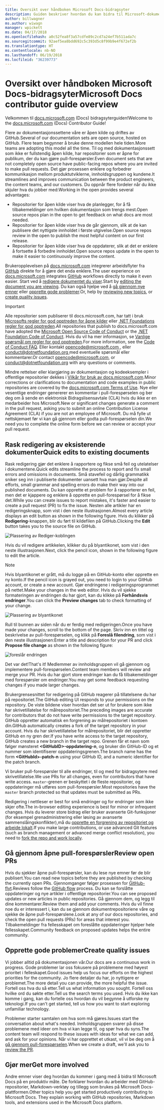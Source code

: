 ```yaml
---
title: Oversikt over håndboken Microsoft Docs-bidragsyter
description: Guiden beskriver hvordan du kan bidra til Microsoft-dokumentasjonssiden docs.microsoft.com.
author: billwagner
ms.author: wiwagn
manager: wpickett
ms.date: 04/17/2018
ms.openlocfilehash: a0c52fea8f3a57cdfe89c2cd7a24ef7b511ada7c
ms.sourcegitcommit: 92aef5ea8bdd692c5c393d5c8f99b9e4f672ef2b
ms.translationtype: HT
ms.contentlocale: nb-NO
ms.lasthandoff: 06/19/2018
ms.locfileid: "36239773"
---
```

# <a name="microsoft-docs-contributor-guide-overview"></a><span data-ttu-id="ae6d9-103">Oversikt over håndboken Microsoft Docs-bidragsyter</span><span class="sxs-lookup"><span data-stu-id="ae6d9-103">Microsoft Docs contributor guide overview</span></span>

<span data-ttu-id="ae6d9-104">Velkommen til [docs.microsoft.com](https://docs.microsoft.com) (Docs) bidragsyterguiden!</span><span class="sxs-lookup"><span data-stu-id="ae6d9-104">Welcome to the [docs.microsoft.com](https://docs.microsoft.com) (Docs) Contributor Guide!</span></span>

<span data-ttu-id="ae6d9-105">Flere av dokumentasjonssettene våre er åpen kilde og driftes av GitHub.</span><span class="sxs-lookup"><span data-stu-id="ae6d9-105">Several of our documentation sets are open source, hosted on GitHub.</span></span> <span data-ttu-id="ae6d9-106">Flere team begynner å bruke denne modellen hele tiden.</span><span class="sxs-lookup"><span data-stu-id="ae6d9-106">More teams are adopting this model all the time.</span></span> <span data-ttu-id="ae6d9-107">Til og med dokumentasjonssett som ikke er fullstendig åpen kilde, har repositorier som er åpne for publikum, der du kan gjøre pull-forespørsler.</span><span class="sxs-lookup"><span data-stu-id="ae6d9-107">Even document sets that are not completely open source have public-facing repos where you are invited to make pull requests.</span></span> <span data-ttu-id="ae6d9-108">Det gjør prosessen enklere og forbedrer kommunikasjon mellom produktutviklerne, innholdsgruppen og kundene.</span><span class="sxs-lookup"><span data-stu-id="ae6d9-108">It streamlines and improves communication between the product engineers, the content teams, and our customers.</span></span> <span data-ttu-id="ae6d9-109">Du oppnår flere fordeler når du ikke skjuler hva du jobber med:</span><span class="sxs-lookup"><span data-stu-id="ae6d9-109">Working in the open provides several advantages:</span></span>

- <span data-ttu-id="ae6d9-110">Repositorier for åpen kilde viser hva de planlegger, for å få tilbakemeldinger om hvilken dokumentasjon som trengs mest.</span><span class="sxs-lookup"><span data-stu-id="ae6d9-110">Open source repos plan in the open to get feedback on what docs are most needed.</span></span>
- <span data-ttu-id="ae6d9-111">Repositorier for åpen kilde viser hva de går gjennom, slik at de kan publisere det nyttigste innholdet i første utgivelse.</span><span class="sxs-lookup"><span data-stu-id="ae6d9-111">Open source repos review in the open to publish the most helpful content on our first release.</span></span>
- <span data-ttu-id="ae6d9-112">Repositorier for åpen kilde viser hva de oppdaterer, slik at det er enklere å fortsette å forbedre innholdet.</span><span class="sxs-lookup"><span data-stu-id="ae6d9-112">Open source repos update in the open to make it easier to continuously improve the content.</span></span>

<span data-ttu-id="ae6d9-113">Brukeropplevelsen på [docs.microsoft.com](https://docs.microsoft.com) integrerer arbeidsflyter fra [GitHub](https://github.com) direkte for å gjøre det enda enklere.</span><span class="sxs-lookup"><span data-stu-id="ae6d9-113">The user experience on [docs.microsoft.com](https://docs.microsoft.com) integrates [GitHub](https://github.com) workflows directly to make it even easier.</span></span> <span data-ttu-id="ae6d9-114">Start ved å [redigere dokumentet du viser](#quick-edits-to-existing-documents).</span><span class="sxs-lookup"><span data-stu-id="ae6d9-114">Start by [editing the document you are viewing](#quick-edits-to-existing-documents).</span></span> <span data-ttu-id="ae6d9-115">Du kan også hjelpe ved å [gå gjennom nye emner](#review-open-prs) eller [opprette gode problemer](#create-quality-issues).</span><span class="sxs-lookup"><span data-stu-id="ae6d9-115">Or, help by [reviewing new topics](#review-open-prs), or [create quality issues](#create-quality-issues).</span></span>

> [!IMPORTANT]
> <span data-ttu-id="ae6d9-116">Alle repositorier som publiserer til docs.microsoft.com, har tatt i bruk [Microsofts regler for god opptreden for åpne kilder](https://opensource.microsoft.com/codeofconduct/) eller [.NET Foundations regler for god opptreden](https://dotnetfoundation.org/code-of-conduct).</span><span class="sxs-lookup"><span data-stu-id="ae6d9-116">All repositories that publish to docs.microsoft.com have adopted the [Microsoft Open Source Code of Conduct](https://opensource.microsoft.com/codeofconduct/) or the [.NET Foundation Code of Conduct](https://dotnetfoundation.org/code-of-conduct).</span></span> <span data-ttu-id="ae6d9-117">Hvis du vil ha mer informasjon, se [Vanlige spørsmål om regler for god opptreden](https://opensource.microsoft.com/codeofconduct/faq/).</span><span class="sxs-lookup"><span data-stu-id="ae6d9-117">For more information, see the [Code of Conduct FAQ](https://opensource.microsoft.com/codeofconduct/faq/).</span></span> <span data-ttu-id="ae6d9-118">Eller kontakt [ opencode@microsoft.com ](mailto:opencode@microsoft.com), eller [ conduct@dotnetfoundation.org ](mailto:conduct@dotnetfoundation.org) med eventuelle spørsmål eller kommentarer.</span><span class="sxs-lookup"><span data-stu-id="ae6d9-118">Or contact [opencode@microsoft.com](mailto:opencode@microsoft.com), or [conduct@dotnetfoundation.org](mailto:conduct@dotnetfoundation.org) with any questions or comments.</span></span><br>
>
> <span data-ttu-id="ae6d9-119">Mindre rettelser eller klargjøring av dokumentasjon og kodeeksempler i offentlige repositorier dekkes i [Vilkår for bruk av docs.microsoft.com](https://docs.microsoft.com/legal/termsofuse).</span><span class="sxs-lookup"><span data-stu-id="ae6d9-119">Minor corrections or clarifications to documentation and code examples in public repositories are covered by the [docs.microsoft.com Terms of Use](https://docs.microsoft.com/legal/termsofuse).</span></span> <span data-ttu-id="ae6d9-120">Nye eller vesentlige endringer genererer en kommentar i pull-forespørselen og ber deg om å sende en elektronisk Bidragslisensavtale (CLA) hvis du ikke er en medarbeider hos Microsoft.</span><span class="sxs-lookup"><span data-stu-id="ae6d9-120">New or significant changes generate a comment in the pull request, asking you to submit an online Contribution License Agreement (CLA) if you are not an employee of Microsoft.</span></span> <span data-ttu-id="ae6d9-121">Du må fylle ut nettskjemaet før vi kan gå gjennom eller godta pull-forespørselen din.</span><span class="sxs-lookup"><span data-stu-id="ae6d9-121">We need you to complete the online form before we can review or accept your pull request.</span></span>

## <a name="quick-edits-to-existing-documents"></a><span data-ttu-id="ae6d9-122">Rask redigering av eksisterende dokumenter</span><span class="sxs-lookup"><span data-stu-id="ae6d9-122">Quick edits to existing documents</span></span>

<span data-ttu-id="ae6d9-123">Rask redigering gjør det enklere å rapportere og fikse små feil og utelatelser i dokumentene.</span><span class="sxs-lookup"><span data-stu-id="ae6d9-123">Quick edits streamline the process to report and fix small errors and omissions in documents.</span></span> <span data-ttu-id="ae6d9-124">Små stavefeil og dårlig grammatikk sniker seg inn i publiserte dokumenter uansett hva man gjør.</span><span class="sxs-lookup"><span data-stu-id="ae6d9-124">Despite all efforts, small grammar and spelling errors do make their way into our published documents.</span></span> <span data-ttu-id="ae6d9-125">Du kan opprette et problem for å rapporterer en feil, men det er kjappere og enklere å opprette en pull-forespørsel for å fikse det.</span><span class="sxs-lookup"><span data-stu-id="ae6d9-125">While you can create issues to report mistakes, it's faster and easier to create a pull request (PR) to fix the issue.</span></span> <span data-ttu-id="ae6d9-126">Nesten alle artikler har en redigeringsknapp, som vist i den neste illustrasjonen.</span><span class="sxs-lookup"><span data-stu-id="ae6d9-126">Almost every article displays an edit button as shown in the following figure.</span></span> <span data-ttu-id="ae6d9-127">Hvis du klikker på **Redigering**-knappen, blir du ført til kildefilen på GitHub.</span><span class="sxs-lookup"><span data-stu-id="ae6d9-127">Clicking the **Edit** button takes you to the source file on GitHub.</span></span>

![Plassering av Rediger-koblingen](./media/index/edit-article.png)

<span data-ttu-id="ae6d9-129">Hvis du vil redigere artikkelen, klikker du på blyantikonet, som vist i den neste illustrasjonen.</span><span class="sxs-lookup"><span data-stu-id="ae6d9-129">Next, click the pencil icon, shown in the following figure to edit the article.</span></span>

> [!NOTE]
> <span data-ttu-id="ae6d9-130">Hvis blyantikonet er grått, må du logge på en GitHub-konto eller opprette en ny konto.</span><span class="sxs-lookup"><span data-stu-id="ae6d9-130">If the pencil icon is grayed out, you need to login to your GitHub account, or create a new account.</span></span> <span data-ttu-id="ae6d9-131">Gjør endringene i redigeringsprogrammet på nettet.</span><span class="sxs-lookup"><span data-stu-id="ae6d9-131">Make your changes in the web editor.</span></span> <span data-ttu-id="ae6d9-132">Hvis du vil sjekke formateringen av endringen du har gjort, kan du klikke på **Forhåndsvis endringer**.</span><span class="sxs-lookup"><span data-stu-id="ae6d9-132">You can click the **Preview changes** tab to check formatting of your change.</span></span>

![Plassering av blyantikonet](./media/index/editicon.png)

<span data-ttu-id="ae6d9-134">Rull til bunnen av siden når du er ferdig med redigeringen.</span><span class="sxs-lookup"><span data-stu-id="ae6d9-134">Once you have made your changes, scroll to the bottom of the page.</span></span> <span data-ttu-id="ae6d9-135">Skriv inn en tittel og beskrivelse av pull-forespørselen, og klikk på **Foreslå filendring**, som vist i den neste illustrasjonen:</span><span class="sxs-lookup"><span data-stu-id="ae6d9-135">Enter a title and description for your PR and click **Propose file change** as shown in the following figure:</span></span>

![foreslår endringen](./media/index/submit-pull-request.png)

<span data-ttu-id="ae6d9-137">Det var det!</span><span class="sxs-lookup"><span data-stu-id="ae6d9-137">That's it!</span></span> <span data-ttu-id="ae6d9-138">Medlemmer av innholdsgruppen vil gå gjennom og implementere pull-forespørselen.</span><span class="sxs-lookup"><span data-stu-id="ae6d9-138">Content team members will review and merge your PR.</span></span> <span data-ttu-id="ae6d9-139">Hvis du har gjort store endringer kan du få tilbakemeldinger med forespørsler om endringer.</span><span class="sxs-lookup"><span data-stu-id="ae6d9-139">You may get some feedback requesting changes if you made larger changes.</span></span>

<span data-ttu-id="ae6d9-140">Brukergrensesnittet for redigering på GitHub reagerer på tillatelsene du har på repositoriet.</span><span class="sxs-lookup"><span data-stu-id="ae6d9-140">The GitHub editing UI responds to your permissions on the repository.</span></span> <span data-ttu-id="ae6d9-141">De viste bildene viser hvordan det ser ut for brukere som ikke har skrivetillatelse for målrepositoriet.</span><span class="sxs-lookup"><span data-stu-id="ae6d9-141">The preceding images are accurate for contributors that do not have write permissions to the target repository.</span></span> <span data-ttu-id="ae6d9-142">GitHub oppretter automatisk en forgrening av målrepositoriet i kontoen din.</span><span class="sxs-lookup"><span data-stu-id="ae6d9-142">GitHub automatically creates a fork of the target repository in your account.</span></span> <span data-ttu-id="ae6d9-143">Hvis du har skrivetillatelse for målrepositoriet, blir det oppretter GitHub en ny gren der.</span><span class="sxs-lookup"><span data-stu-id="ae6d9-143">If you have write access to the target repository, GitHub creates a new branch in the target repo.</span></span> <span data-ttu-id="ae6d9-144">Grenen får et navn som følger mønsteret **\<GitHubID\>-oppdatering-n**, og bruker din GitHub-ID og et nummer som identifiserer oppdateringsgrenen.</span><span class="sxs-lookup"><span data-stu-id="ae6d9-144">The branch name has the form **\<GitHubId\>-patch-n** using your GitHub ID, and a numeric identifier for the patch branch.</span></span>

<span data-ttu-id="ae6d9-145">Vi bruker pull-forespørsler til alle endringer, til og med for bidragsytere med skrivetillatelse.</span><span class="sxs-lookup"><span data-stu-id="ae6d9-145">We use PRs for all changes, even for contributors that have write access.</span></span> <span data-ttu-id="ae6d9-146">`master`-grenen er beskyttet i de fleste repositorier, og oppdateringer må utføres som pull-forespørsler.</span><span class="sxs-lookup"><span data-stu-id="ae6d9-146">Most repositories have the `master` branch protected so that updates must be submitted as PRs.</span></span>

<span data-ttu-id="ae6d9-147">Redigering i nettleser er best for små endringer og for endringer som ikke skjer ofte.</span><span class="sxs-lookup"><span data-stu-id="ae6d9-147">The in-browser editing experience is best for minor or infrequent changes.</span></span> <span data-ttu-id="ae6d9-148">Hvis du leverer store bidrag eller bruker avanserte Git-funksjoner (for eksempel grenadministrering eller løsing av avanserte sammenslåingskonflikter),må du [opprette en forgrening av repositoriet og arbeide lokalt](how-to-write-workflows-major.md).</span><span class="sxs-lookup"><span data-stu-id="ae6d9-148">If you make large contributions, or use advanced Git features (such as branch management or advanced merge conflict resolution), you need to [fork the repo and work locally](how-to-write-workflows-major.md).</span></span>

## <a name="review-open-prs"></a><span data-ttu-id="ae6d9-149">Gå gjennom åpne pull-forespørsler</span><span class="sxs-lookup"><span data-stu-id="ae6d9-149">Review open PRs</span></span>

<span data-ttu-id="ae6d9-150">Hvis du sjekker åpne pull-forespørsler, kan du lese nye emner før de blir publisert.</span><span class="sxs-lookup"><span data-stu-id="ae6d9-150">You can read new topics before they are published by checking the currently open PRs.</span></span> <span data-ttu-id="ae6d9-151">Gjennomganger følger prosessen for [GitHub-flyt](https://guides.github.com/introduction/flow/).</span><span class="sxs-lookup"><span data-stu-id="ae6d9-151">Reviews follow the [GitHub flow](https://guides.github.com/introduction/flow/) process.</span></span> <span data-ttu-id="ae6d9-152">Du kan se forslåtte oppdateringer og nye artikler i offentlige repositorier.</span><span class="sxs-lookup"><span data-stu-id="ae6d9-152">You can see proposed updates or new articles in public repositories.</span></span> <span data-ttu-id="ae6d9-153">Gå gjennom dem, og legg til dine kommentarer.</span><span class="sxs-lookup"><span data-stu-id="ae6d9-153">Review them and add your comments.</span></span> <span data-ttu-id="ae6d9-154">Hvis du vil finne noe du er interessert i, kan du se gjennom dokumentrepositoriene våre og sjekke de åpne pull-forespørslene.</span><span class="sxs-lookup"><span data-stu-id="ae6d9-154">Look at any of our docs repositories, and check the open pull requests (PRs) for areas that interest you.</span></span> <span data-ttu-id="ae6d9-155">Tilbakemeldinger fra fellesskapet om foreslåtte oppdateringer hjelper hele fellesskapet.</span><span class="sxs-lookup"><span data-stu-id="ae6d9-155">Community feedback on proposed updates helps the entire community.</span></span>

## <a name="create-quality-issues"></a><span data-ttu-id="ae6d9-156">Opprette gode problemer</span><span class="sxs-lookup"><span data-stu-id="ae6d9-156">Create quality issues</span></span>

<span data-ttu-id="ae6d9-157">Vi jobber alltid på dokumentasjonen vår.</span><span class="sxs-lookup"><span data-stu-id="ae6d9-157">Our docs are a continuous work in progress.</span></span> <span data-ttu-id="ae6d9-158">Gode problemer lar oss fokusere på problemene med høyest prioritet i felleskapet.</span><span class="sxs-lookup"><span data-stu-id="ae6d9-158">Good issues help us focus our efforts on the highest priorities for the community.</span></span> <span data-ttu-id="ae6d9-159">Jo flere detaljer du har, jo nyttigere er problemet.</span><span class="sxs-lookup"><span data-stu-id="ae6d9-159">The more detail you can provide, the more helpful the issue.</span></span> <span data-ttu-id="ae6d9-160">Fortell oss hva du så etter.</span><span class="sxs-lookup"><span data-stu-id="ae6d9-160">Tell us what information you sought.</span></span> <span data-ttu-id="ae6d9-161">Fortell oss hvilke ord du søkte etter.</span><span class="sxs-lookup"><span data-stu-id="ae6d9-161">Tell us the search terms you used.</span></span> <span data-ttu-id="ae6d9-162">Hvis du ikke kan komme i gang, kan du fortelle oss hvordan du vil begynne å utforske ny teknologi.</span><span class="sxs-lookup"><span data-stu-id="ae6d9-162">If you can't get started, tell us how you want to start exploring unfamiliar technology.</span></span>

<span data-ttu-id="ae6d9-163">Problemer starter samtalen om hva som må gjøres.</span><span class="sxs-lookup"><span data-stu-id="ae6d9-163">Issues start the conversation about what's needed.</span></span> <span data-ttu-id="ae6d9-164">Innholdsgruppen svarer på disse problemene med ideer om hva vi kan legge til, og spør hva du syns.</span><span class="sxs-lookup"><span data-stu-id="ae6d9-164">The content team will respond to these issues with ideas for what we can add, and ask for your opinions.</span></span> <span data-ttu-id="ae6d9-165">Når vi har opprettet et utkast, vil vi be deg om å [gå gjennom pull-forespørselen](#review-open-prs).</span><span class="sxs-lookup"><span data-stu-id="ae6d9-165">When we create a draft, we'll ask you to [review the PR](#review-open-prs).</span></span>

## <a name="get-more-involved"></a><span data-ttu-id="ae6d9-166">Gjør mer</span><span class="sxs-lookup"><span data-stu-id="ae6d9-166">Get more involved</span></span>

<span data-ttu-id="ae6d9-167">Andre emner viser deg hvordan du kommer i gang med å bidra til Microsoft Docs på en produktiv måte. De forklarer hvordan du arbeider med GitHub-repositorier, Markdown-verktøy og tillegg som brukes på Microsoft Docs-plattformen.</span><span class="sxs-lookup"><span data-stu-id="ae6d9-167">Other topics help you get started productively contributing to Microsoft Docs. They explain working with GitHub repositories, Markdown tools, and extensions used in the Microsoft Docs platform.</span></span>
